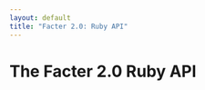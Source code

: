 ```yaml
---
layout: default
title: "Facter 2.0: Ruby API"
---
```


The Facter 2.0 Ruby API
=======================


